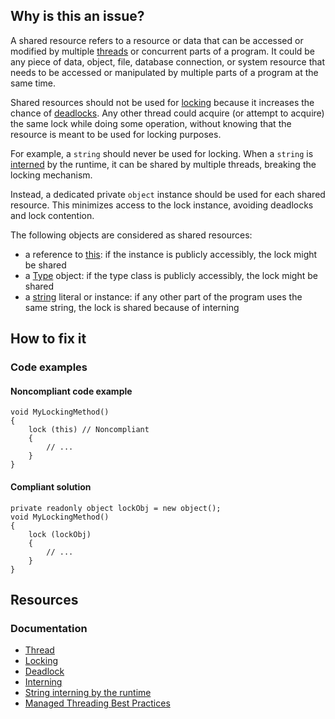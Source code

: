 ## Why is this an issue?

A shared resource refers to a resource or data that can be accessed or modified by multiple [threads](https://en.wikipedia.org/wiki/Thread_%28computing%29) or concurrent parts of a program. It could be any piece of data, object, file,
database connection, or system resource that needs to be accessed or manipulated by multiple parts of a program at the same time.

Shared resources should not be used for [locking](https://en.wikipedia.org/wiki/Lock_%28computer_science%29) because it increases the chance
of [deadlocks](https://en.wikipedia.org/wiki/Deadlock). Any other thread could acquire (or attempt to acquire) the same lock while doing
some operation, without knowing that the resource is meant to be used for locking purposes.

For example, a `string` should never be used for locking. When a `string` is [interned](https://en.wikipedia.org/wiki/Interning_%28computer_science%29) by the runtime, it can be shared by multiple threads, breaking the
locking mechanism.

Instead, a dedicated private `object` instance should be used for each shared resource. This minimizes access to the lock instance,
avoiding deadlocks and lock contention.

The following objects are considered as shared resources:

-  a reference to [this](https://learn.microsoft.com/en-us/dotnet/csharp/language-reference/keywords/this): if the instance is publicly
  accessibly, the lock might be shared
-  a [Type](https://learn.microsoft.com/en-us/dotnet/api/system.type) object: if the type class is publicly accessibly, the lock might
  be shared
-  a [string](https://learn.microsoft.com/en-us/dotnet/csharp/programming-guide/strings/) literal or instance: if any other part of the
  program uses the same string, the lock is shared because of interning

## How to fix it

### Code examples

#### Noncompliant code example

    void MyLockingMethod()
    {
        lock (this) // Noncompliant
        {
            // ...
        }
    }

#### Compliant solution

    private readonly object lockObj = new object();
    void MyLockingMethod()
    {
        lock (lockObj)
        {
            // ...
        }
    }

## Resources

### Documentation

-  [Thread](https://en.wikipedia.org/wiki/Thread_%28computing%29)
-  [Locking](https://en.wikipedia.org/wiki/Lock_%28computer_science%29)
-  [Deadlock](https://en.wikipedia.org/wiki/Deadlock)
-  [Interning](https://en.wikipedia.org/wiki/Interning_%28computer_science%29)
-  [String interning by the runtime](https://learn.microsoft.com/en-us/dotnet/api/system.string.intern#remarks)
-  [Managed Threading Best Practices](https://docs.microsoft.com/en-us/dotnet/standard/threading/managed-threading-best-practices)